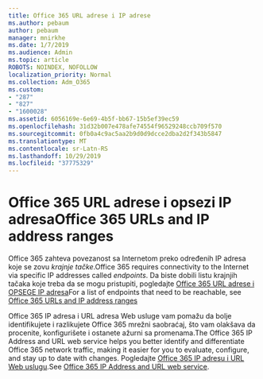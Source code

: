 ```yaml
---
title: Office 365 URL adrese i IP adrese
ms.author: pebaum
author: pebaum
manager: mnirkhe
ms.date: 1/7/2019
ms.audience: Admin
ms.topic: article
ROBOTS: NOINDEX, NOFOLLOW
localization_priority: Normal
ms.collection: Adm_O365
ms.custom:
- "287"
- "827"
- "1600028"
ms.assetid: 6056169e-6e69-4b5f-bb67-15b5ef39ec59
ms.openlocfilehash: 31d32b007e478afe74554f96529248ccb709f570
ms.sourcegitcommit: 0fb0a4c9ac5aa2b9d0d9dcce2dba2d2f343b5847
ms.translationtype: MT
ms.contentlocale: sr-Latn-RS
ms.lasthandoff: 10/29/2019
ms.locfileid: "37775329"
---
```

# <a name="office-365-urls-and-ip-address-ranges"></a><span data-ttu-id="a68a0-102">Office 365 URL adrese i opsezi IP adresa</span><span class="sxs-lookup"><span data-stu-id="a68a0-102">Office 365 URLs and IP address ranges</span></span>

<span data-ttu-id="a68a0-103">Office 365 zahteva povezanost sa Internetom preko određenih IP adresa koje se zovu *krajnje tačke*.</span><span class="sxs-lookup"><span data-stu-id="a68a0-103">Office 365 requires connectivity to the Internet via specific IP addresses called *endpoints*.</span></span>
<span data-ttu-id="a68a0-104">Da biste dobili listu krajnjih tačaka koje treba da se mogu pristupiti, pogledajte [Office 365 URL adrese i OPSEGE IP adresa](https://docs.microsoft.com/office365/enterprise/urls-and-ip-address-ranges)</span><span class="sxs-lookup"><span data-stu-id="a68a0-104">For a list of endpoints that need to be reachable, see [Office 365 URLs and IP address ranges](https://docs.microsoft.com/office365/enterprise/urls-and-ip-address-ranges)</span></span> 

<span data-ttu-id="a68a0-105">Office 365 IP adresa i URL adresa Web usluge vam pomažu da bolje identifikujete i razlikujete Office 365 mrežni saobraćaj, što vam olakšava da procenite, konfigurišete i ostanete ažurni sa promenama.</span><span class="sxs-lookup"><span data-stu-id="a68a0-105">The Office 365 IP Address and URL web service helps you better identify and differentiate Office 365 network traffic, making it easier for you to evaluate, configure, and stay up to date with changes.</span></span> <span data-ttu-id="a68a0-106">Pogledajte [Office 365 IP adresu i URL Web uslugu](https://docs.microsoft.com/office365/enterprise/office-365-ip-web-service).</span><span class="sxs-lookup"><span data-stu-id="a68a0-106">See [Office 365 IP Address and URL web service](https://docs.microsoft.com/office365/enterprise/office-365-ip-web-service).</span></span>